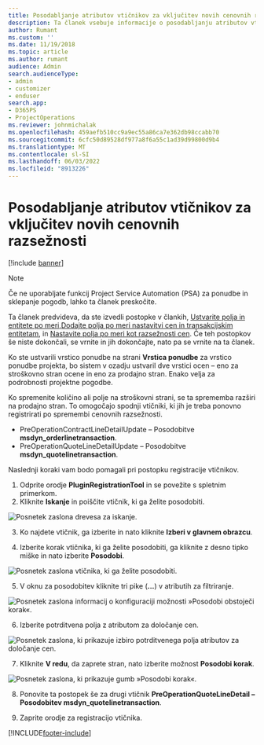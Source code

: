 ```yaml
---
title: Posodabljanje atributov vtičnikov za vključitev novih cenovnih razsežnosti
description: Ta članek vsebuje informacije o posodabljanju atributov vtičnika za razsežnosti cen.
author: Rumant
ms.custom: ''
ms.date: 11/19/2018
ms.topic: article
ms.author: rumant
audience: Admin
search.audienceType:
- admin
- customizer
- enduser
search.app:
- D365PS
- ProjectOperations
ms.reviewer: johnmichalak
ms.openlocfilehash: 459aefb510cc9a9ec55a86ca7e362db98ccabb70
ms.sourcegitcommit: 6cfc50d89528df977a8f6a55c1ad39d99800d9b4
ms.translationtype: MT
ms.contentlocale: sl-SI
ms.lasthandoff: 06/03/2022
ms.locfileid: "8913226"
---
```

# <a name="update-plug-in-attributes-to-include-new-pricing-dimensions"></a>Posodabljanje atributov vtičnikov za vključitev novih cenovnih razsežnosti

[!include [banner](../includes/psa-now-project-operations.md)]

> [!NOTE]
> Če ne uporabljate funkcij Project Service Automation (PSA) za ponudbe in sklepanje pogodb, lahko ta članek preskočite.

Ta članek predvideva, da ste izvedli postopke v člankih, [Ustvarite polja in entitete po meri](create-custom-fields-entities.md),[Dodajte polja po meri nastavitvi cen in transakcijskim entitetam](field-references.md), in [Nastavite polja po meri kot razsežnosti cen](set-up-pricing-dimensions.md). Če teh postopkov še niste dokončali, se vrnite in jih dokončajte, nato pa se vrnite na ta članek.

Ko ste ustvarili vrstico ponudbe na strani **Vrstica ponudbe** za vrstico ponudbe projekta, bo sistem v ozadju ustvaril dve vrstici ocen – eno za stroškovno stran ocene in eno za prodajno stran. Enako velja za podrobnosti projektne pogodbe.

Ko spremenite količino ali polje na stroškovni strani, se ta sprememba razširi na prodajno stran. To omogočajo spodnji vtičniki, ki jih je treba ponovno registrirati po spremembi cenovnih razsežnosti.

- PreOperationContractLineDetailUpdate – Posodobitve **msdyn_orderlinetransaction**.
- PreOperationQuoteLineDetailUpdate – Posodobitve **msdyn_quotelinetransaction**.

Naslednji koraki vam bodo pomagali pri postopku registracije vtičnikov.

1. Odprite orodje **PluginRegistrationTool** in se povežite s spletnim primerkom.
2. Kliknite **Iskanje** in poiščite vtičnik, ki ga želite posodobiti.

 ![Posnetek zaslona drevesa za iskanje.](media/PRT-1.png)

3. Ko najdete vtičnik, ga izberite in nato kliknite **Izberi v glavnem obrazcu**.

4. Izberite korak vtičnika, ki ga želite posodobiti, ga kliknite z desno tipko miške in nato izberite **Posodobi**.

 ![Posnetek zaslona vtičnika, ki ga želite posodobiti.](media/PRT-2.png)
 
5. V oknu za posodobitev kliknite tri pike (**...**) v atributih za filtriranje.

 ![Posnetek zaslona informacij o konfiguraciji možnosti »Posodobi obstoječi korak«.](media/PRT-3.png)
 
6. Izberite potrditvena polja z atributom za določanje cen.

 ![Posnetek zaslona, ki prikazuje izbiro potrditvenega polja atributov za določanje cen.](media/PRT-4.png)

7. Kliknite **V redu**, da zaprete stran, nato izberite možnost **Posodobi korak**.

 ![Posnetek zaslona, ki prikazuje gumb »Posodobi korak«.](media/PRT-5.png)
 
8. Ponovite ta postopek še za drugi vtičnik **PreOperationQuoteLineDetail – Posodobitev msdyn_quotelinetransaction**.

9. Zaprite orodje za registracijo vtičnika.



[!INCLUDE[footer-include](../includes/footer-banner.md)]
